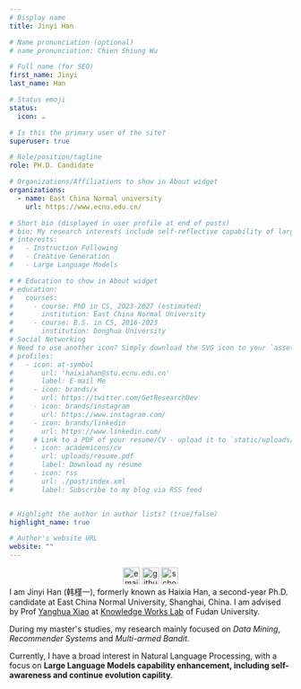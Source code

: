```yaml
---
# Display name
title: Jinyi Han

# Name pronunciation (optional)
# name_pronunciation: Chien Shiung Wu

# Full name (for SEO)
first_name: Jinyi
last_name: Han

# Status emoji
status:
  icon: ☕️

# Is this the primary user of the site?
superuser: true

# Role/position/tagline
role: PH.D. Candidate

# Organizations/Affiliations to show in About widget
organizations:
  - name: East China Normal university
    url: https://www.ecnu.edu.cn/

# Short bio (displayed in user profile at end of posts)
# bio: My research interests include self-reflective capability of large language model, exploring the capability boundary of large language model, and  continuous learning in large language model.
# interests:
#   - Instruction Following
#   - Creative Generation
#   - Large Language Models

# # Education to show in About widget
# education:
#   courses:
#     - course: PhD in CS, 2023-2027 (estimated)
#       institution: East China Normal University
#     - course: B.S. in CS, 2016-2023
#       institution: Donghua University
# Social Networking
# Need to use another icon? Simply download the SVG icon to your `assets/media/icons/` folder.
# profiles:
#   - icon: at-symbol
#       url: 'haixiahan@stu.ecnu.edu.cn'
#       label: E-mail Me
#     - icon: brands/x
#       url: https://twitter.com/GetResearchDev
#     - icon: brands/instagram
#       url: https://www.instagram.com/
#     - icon: brands/linkedin
#       url: https://www.linkedin.com/
#     # Link to a PDF of your resume/CV - upload it to `static/uploads/resume.pdf`
#     - icon: academicons/cv
#       url: uploads/resume.pdf
#       label: Download my resume
#     - icon: rss
#       url: ./post/index.xml
#       label: Subscribe to my blog via RSS feed


# Highlight the author in author lists? (true/false)
highlight_name: true

# Author's website URL
website: ""
---
```

<div style="text-align:center;">
    <a href="mailto:haixiahan@stu.ecnu.edu.cn"><img src="uploads/mail.png" alt="email" width="30" style="display:inline-block;margin-top:0;"></a>
    <a href="https://github.com/jinyihan99/"><img src="uploads/github.png" alt="github" width="30" style="display:inline-block;margin-top:0;"></a>
    <a href="https://scholar.google.com/citations?user=r2NcI24AAAAJ&hl=en"><img src="uploads/google-scholar.png" alt="scholar" width="30" style="display:inline-block;margin-top:0;"></a>
</div>
<!-- [Yanghua Xiao](https://scholar.google.com/citations?user=odFW4FoAAAAJ&hl=en&oi=ao)[Knowledge Works Lab](http://kw.fudan.edu.cn/)  -->
I am Jinyi Han (韩槿一), formerly known as Haixia Han, a second-year Ph.D. candidate at East China Normal University, Shanghai, China. I am advised by Prof <a href="https://scholar.google.com/citations?user=odFW4FoAAAAJ&hl=en&oi=ao">Yanghua Xiao</a> at <a href="http://kw.fudan.edu.cn/">Knowledge Works Lab</a> of Fudan University. 

During my master's studies, my research mainly focused on *Data Mining*, *Recommender Systems* and *Multi-armed Bandit*.

Currently, I have a broad interest in Natural Language Processing, with a focus on **Large Language Models capability enhancement, including self-awareness and continue evolution capility**.
